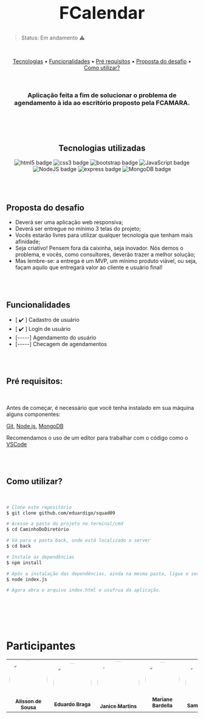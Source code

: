 <h1 align="center" style="font-size:45px">FCalendar</h1>

>Status: Em andamento ⚠️

<br>
<p align="center">
	<a href="#tecnologias">Tecnologias</a> • 
    <a href="#funcionalidades">Funcionalidades</a> • 
	<a href="#pre-requisitos">Pré requisitos</a> • 
    	<a href="#proposta-desafio">Proposta do desafio</a> • 
	<a href="#passo-a-passo">Como utilizar?</a>
</p>

</br>
<div align="center">

### Aplicação feita a fim de solucionar o problema de agendamento à ida ao escritório proposto pela FCAMARA.

</div>

</br>
</br>

<div align="center">


</br>
<h4 id="tecnologias"></h4>

## Tecnologias utilizadas


<a href="https://developer.mozilla.org/en-US/docs/Web/Guide/HTML/HTML5" style="text-decoration:none">
<img alt="html5 badge" src="https://img.shields.io/badge/HTML5-%23E34F26.svg?style=flat&logo=html5&logoColor=white">
</a>

<a href="https://developer.mozilla.org/en-US/docs/Web/CSS" style="text-decoration:none">
<img alt="css3 badge" src="https://img.shields.io/badge/CSS3-%231572B6.svg?style=flat&logo=css3&logoColor=white">
</a>

<a href="https://getbootstrap.com/docs/5.1/getting-started/introduction/" style="text-decoration:none">
<img alt="bootstrap badge" src="https://img.shields.io/badge/Bootstrap-%23563D7C.svg?style=flat&logo=bootstrap&logoColor=white">
</a>

<a href="https://www.javascript.com" style="text-decoration:none">
<img alt="JavaScript badge" src="https://img.shields.io/badge/JavaScript-%23323330.svg?style=flat&logo=javascript&logoColor=%23F7DF1E">
</a>

<a href="https://nodejs.org/en/" style="text-decoration:none">
<img alt="NodeJS badge" src="https://img.shields.io/badge/node.js-6DA55F?style=flat&logo=node.js&logoColor=white">
</a>

<a href="https://expressjs.com" style="text-decoration:none">
<img alt="express badge" src="https://img.shields.io/badge/express.js-%23404d59.svg?style=flat&logo=express&logoColor=%2361DAFB">
</a>

<a href="https://www.mongodb.com/try/download/community" style="text-decoration:none">
<img alt="MongoDB badge" src="https://img.shields.io/badge/MongoDB-%234ea94b.svg?style=flat&logo=mongodb&logoColor=white">
</a>

</div>

</br></br>

<h6 id="proposta-desafio" align="center"></h6>

##  Proposta do desafio

- Deverá ser uma aplicação web responsiva;
- Deverá ser entregue no mínimo 3 telas do projeto;
- Vocês estarão livres para utilizar qualquer tecnologia que tenham mais afinidade;
- Seja criativo! Pensem fora da caixinha, seja inovador. Nós demos o problema, e vocês, como consultores, deverão trazer a melhor solução;
- Mas lembre-se: a entrega é um MVP, um mínimo produto viável, ou seja, façam aquilo que entregará valor ao cliente e usuário final!


<br><br>

<h4 id="funcionalidades" align="center"></h4>

## Funcionalidades

- [ ✔️ ] Cadastro de usuário
- [ ✔️ ] Login de usuário
- [-----] Agendamento do usuário
- [-----] Checagem de agendamentos


<!-- Possíveis fotos da execução da aplicação -->
</br></br>

<h4 id="pre-requisitos"></h4>

## Pré requisitos:

</br>

Antes de começar, é necessário que você tenha instalado em sua máquina alguns componentes:

[Git](https://git-scm.com), [Node.js](https://nodejs.org/en/), [MongoDB](https://www.mongodb.com/try/download/community)

Recomendamos o uso de um editor para trabalhar com o código como o [VSCode](https://code.visualstudio.com/)




</br></br>

<h4 id="passo-a-passo"></h4>

## Como utilizar?

</br>

```bash
# Clone este repositório
$ git clone github.com/eduardigo/squad09

# Acesse a pasta do projeto no terminal/cmd
$ cd CaminhoDoDiretório

# Vá para a pasta back, onde está localizado o server
$ cd back

# Instale as dependências
$ npm install

# Após a instalação das dependências, ainda na mesma pasta, ligue o servidor
$ node index.js

# Agora abra o arquivo index.html e usufrua da aplicação.
```

 </br></br></br></br>


# Participantes
<table>
  <tr>
    <td align="center"><a href="https://www.linkedin.com/in/eduardo-braga"><img style="border-radius: 50%;" src="https://i.pinimg.com/originals/31/92/c5/3192c5a13626653bffeb2c1171df716f.png" width="100px;" alt=""/><br /><sub><b>Alisson de Sousa</b></sub></a><a href="https://www.linkedin.com/in/eduardo-braga"></a></td>
    <td align="center"><a href="https://www.linkedin.com/in/eduardo-braga"><img style="border-radius: 50%;" src="https://i.pinimg.com/originals/31/92/c5/3192c5a13626653bffeb2c1171df716f.png" width="100px;" alt=""/><br /><sub><b>Eduardo Braga</b></sub></a><br /><a href="https://www.linkedin.com/in/eduardo-braga"></a></td>
    <td align="center"><a href="https://www.linkedin.com/in/eduardo-braga"><img style="border-radius: 50%;" src="https://i.pinimg.com/originals/31/92/c5/3192c5a13626653bffeb2c1171df716f.png" width="110px;" alt=""/><br /><sub><b>Janice Martins</b></sub></a><br /><a href="https://www.linkedin.com/in/eduardo-braga"></a>  <a href="https://www.linkedin.com/in/eduardo-braga"></a></td> 
    <td align="center"><a href="https://www.linkedin.com/in/eduardo-braga"><img style="border-radius: 50%;" src="https://i.pinimg.com/originals/31/92/c5/3192c5a13626653bffeb2c1171df716f.png" width="90px;" alt=""/><br /><sub><b>Mariane Bardella</b></sub></a><br /><a href="https://www.linkedin.com/in/eduardo-braga"></a></td>
    <td align="center"><a href="https://www.linkedin.com/in/eduardo-braga"><img style="border-radius: 50%;" src="https://i.pinimg.com/originals/31/92/c5/3192c5a13626653bffeb2c1171df716f.png" width="105px;" alt=""/><br /><sub><b>Samille Soares</b></sub></a><br /><a href="https://www.linkedin.com/in/eduardo-braga"></a></td>
    <td align="center"><a href="https://www.linkedin.com/in/eduardo-braga"><img style="border-radius: 50%;" src="https://i.pinimg.com/originals/31/92/c5/3192c5a13626653bffeb2c1171df716f.png" width="100px;" alt=""/><br /><sub><b>Simone Paiva</b></sub></a><br /><a href="https://www.linkedin.com/in/eduardo-braga"></a></td>

  </tr>
</table>
 








